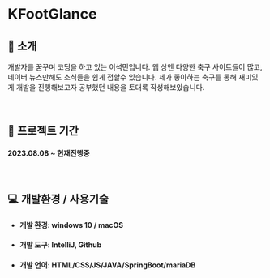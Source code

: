 # KFootGlance

## 👋 소개
개발자를 꿈꾸며 코딩을 하고 있는 이석민입니다.
웹 상엔 다양한 축구 사이트들이 많고, 네이버 뉴스만해도 소식들을 쉽게 접할수 있습니다. 
제가 좋아하는 축구를 통해 재미있게 개발을 진행해보고자 공부했던 내용을 토대록 작성해보았습니다.

<br>

## 📅 프로젝트 기간
#### 2023.08.08 ~ 현재진행중

<br>

## ‍💻 개발환경 / 사용기술
- #### 개발 환경: windows 10 / macOS
- #### 개발 도구: IntelliJ, Github
- #### 개발 언어: HTML/CSS/JS/JAVA/SpringBoot/mariaDB

<br><br>
